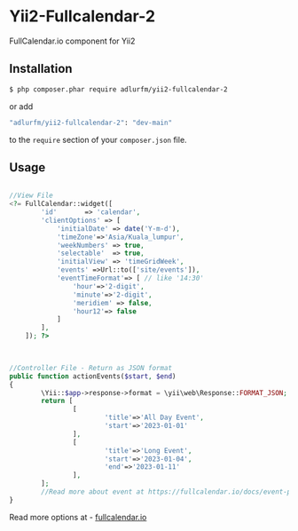# Yii2-Fullcalendar-2
FullCalendar.io component for Yii2

## Installation
```sh
$ php composer.phar require adlurfm/yii2-fullcalendar-2
```
or add 
```sh
"adlurfm/yii2-fullcalendar-2": "dev-main"
```
to the `require` section of your `composer.json` file.

## Usage
```php

//View File
<?= FullCalendar::widget([
        'id'       => 'calendar',
        'clientOptions' => [
            'initialDate' => date('Y-m-d'),
            'timeZone'=>'Asia/Kuala_lumpur',
            'weekNumbers' => true,
            'selectable'  => true,
            'initialView' => 'timeGridWeek',
            'events' =>Url::to(['site/events']),
            'eventTimeFormat'=> [ // like '14:30'
                'hour'=>'2-digit',
                'minute'=>'2-digit',
                'meridiem' => false,
                'hour12'=> false
            ]
        ],
    ]); ?>
    
```

```php

//Controller File - Return as JSON format
public function actionEvents($start, $end)
{
        \Yii::$app->response->format = \yii\web\Response::FORMAT_JSON;
        return [
                [
                        'title'=>'All Day Event',
                        'start'=>'2023-01-01'
                ],
                [
                        'title'=>'Long Event',
                        'start'=>'2023-01-04',
                        'end'=>'2023-01-11'
                ],
        ];
        //Read more about event at https://fullcalendar.io/docs/event-parsing
}
```

Read more options at - [fullcalendar.io](https://fullcalendar.io/docs)

